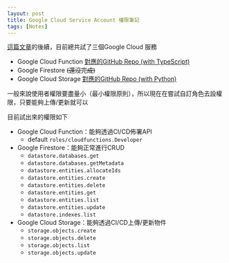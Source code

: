 ```yaml
---
layout: post
title: Google Cloud Service Account 權限筆記
tags: [Notes]
---
```

[這篇文章](https://nickchen120235.github.io/2022/08/02/google-cloud-function-github-cicd.html)的後續，目前總共試了三個Google Cloud 服務

- Google Cloud Function [對應的GitHub Repo (with TypeScript)](https://github.com/nickchen120235/google-cloud-cicd-ts)
- Google Firestore ~~(還沒完成)~~
- Google Cloud Storage [對應的GitHub Repo (with Python)](https://github.com/nickchen120235/github-cicd-python-gcs)

一般來說使用者權限要盡量小（最小權限原則），所以現在在嘗試自訂角色去設權限，只要能夠上傳/更新就可以

目前試出來的權限如下
- Google Cloud Function：能夠透過CI/CD佈署API
  - default `roles/cloudfunctions.Developer`
- Google Firestore：能夠正常進行CRUD
  - `datastore.databases.get`
  - `datastore.databases.getMetadata`
  - `datastore.entities.allocateIds`
  - `datastore.entities.create`
  - `datastore.entities.delete`
  - `datastore.entities.get`
  - `datastore.entities.list`
  - `datastore.entities.update`
  - `datastore.indexes.list`
- Google Cloud Storage：能夠透過CI/CD上傳/更新物件
  - `storage.objects.create`
  - `storage.objects.delete`
  - `storage.objects.list`
  - `storage.objects.update`